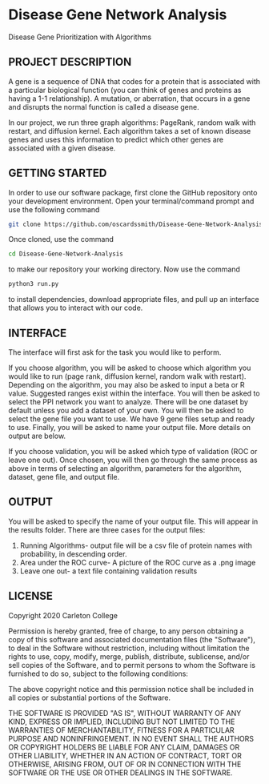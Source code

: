 # Disease Gene Network Analysis

Disease Gene Prioritization with Algorithms

## PROJECT DESCRIPTION
 A gene is a sequence of DNA that codes for a protein that is associated with a particular biological function (you can think of genes and proteins as having a 1-1 relationship). A mutation, or aberration, that occurs in a gene and disrupts the normal function is called a disease gene.

 In our project, we run three graph algorithms: PageRank, random walk with restart, and diffusion kernel. Each algorithm takes a set of known disease genes and uses this information to predict which other genes are associated with a given disease.

## GETTING STARTED
 In order to use our software package, first clone the GitHub repository onto your development environment. Open your terminal/command prompt and use the following command

 ```bash
 git clone https://github.com/oscardssmith/Disease-Gene-Network-Analysis.git
 ```
Once cloned, use the command

```bash
cd Disease-Gene-Network-Analysis
```
to make our repository your working directory. Now use the command
```bash
python3 run.py
```
to install dependencies, download appropriate files, and pull up an interface that allows you to interact with our code.

## INTERFACE
The interface will first ask for the task you would like to perform.

If you choose algorithm, you will be asked to choose which algorithm you would like to run (page rank, diffusion kernel, random walk with restart). Depending on the algorithm, you may also be asked to input a beta or R value. Suggested ranges exist within the interface. You will then be asked to select the PPI network you want to analyze. There will be one dataset by default unless you add a dataset of your own. You will then be asked to select the gene file you want to use. We have 9 gene files setup and ready to use. Finally, you will be asked to name your output file. More details on output are below.

If you choose validation, you will be asked which type of validation (ROC or leave one out). Once chosen, you will then go through the same process as above in terms of selecting an algorithm, parameters for the algorithm, dataset, gene file, and output file.

## OUTPUT
You will be asked to specify the name of your output file. This will appear in the results folder. There are three cases for the output files:
1. Running Algorithms- output file will be a csv file of protein names with probability, in descending order.
2. Area under the ROC curve- A picture of the ROC curve as a .png image
3. Leave one out- a text file containing validation results


## LICENSE

Copyright 2020 Carleton College

Permission is hereby granted, free of charge, to any person obtaining a copy of this software and associated documentation files (the "Software"), to deal in the Software without restriction, including without limitation the rights to use, copy, modify, merge, publish, distribute, sublicense, and/or sell copies of the Software, and to permit persons to whom the Software is furnished to do so, subject to the following conditions:

The above copyright notice and this permission notice shall be included in all copies or substantial portions of the Software.

THE SOFTWARE IS PROVIDED "AS IS", WITHOUT WARRANTY OF ANY KIND, EXPRESS OR IMPLIED, INCLUDING BUT NOT LIMITED TO THE WARRANTIES OF MERCHANTABILITY, FITNESS FOR A PARTICULAR PURPOSE AND NONINFRINGEMENT. IN NO EVENT SHALL THE AUTHORS OR COPYRIGHT HOLDERS BE LIABLE FOR ANY CLAIM, DAMAGES OR OTHER LIABILITY, WHETHER IN AN ACTION OF CONTRACT, TORT OR OTHERWISE, ARISING FROM, OUT OF OR IN CONNECTION WITH THE SOFTWARE OR THE USE OR OTHER DEALINGS IN THE SOFTWARE.
